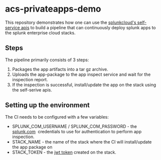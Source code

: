 # acs-privateapps-demo

This repository demonstrates how one can use the [splunkcloud's self-service apis](https://www.splunk.com/en_us/blog/platform/splunk-cloud-self-service-announcing-the-new-admin-config-service-api.html) to build a pipeline that can continuously deploy splunk apps to the splunk enterprise cloud stacks.

## Steps
The pipeline primarily consists of 3 steps:
1. Packages the app artifacts into a tar gz archive.
1. Uploads the app-package to the app inspect service and wait for the inspection report. 
1. If the inspection is successful, install/update the app on the stack using the self-serive apis.

## Setting up the environment
The CI needs to be configured with a few variables:
* SPLUNK_COM_USERNAME / SPLUNK_COM_PASSWORD - the [splunk.com](https://login.splunk.com/)  credentials to use for authentication to perform app inspection. 
* STACK_NAME - the name of the stack where the CI will install/update the app package on
* STACK_TOKEN - the [jwt token](https://docs.splunk.com/Documentation/Splunk/latest/Security/Setupauthenticationwithtokens) created on the stack.
